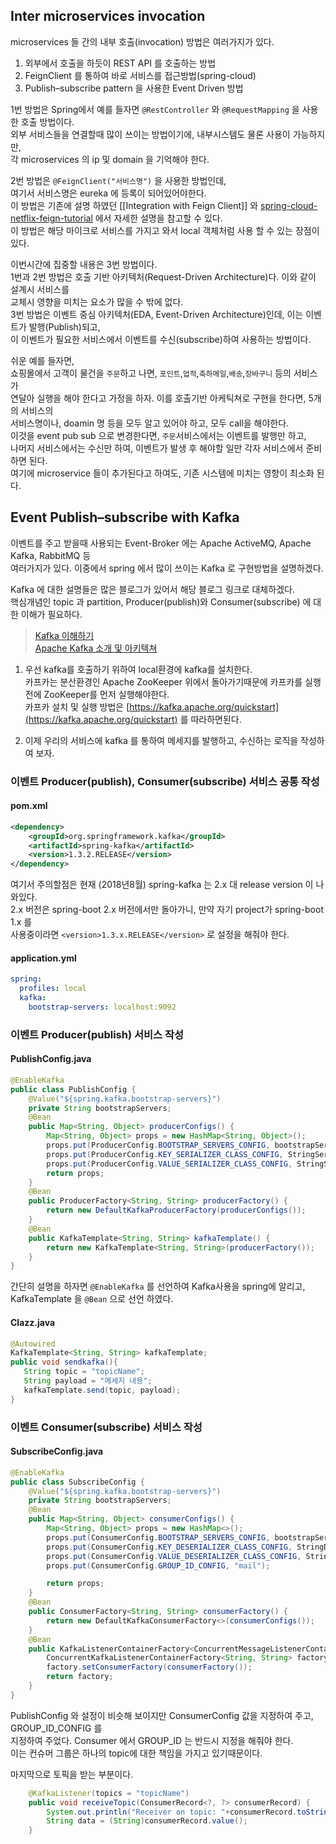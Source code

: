 Inter microservices invocation
------
microservices 들 간의 내부 호출(invocation) 방법은 여러가지가 있다.  

1. 외부에서 호출을 하듯이 REST API 를 호출하는 방법  
2. FeignClient 를 통하여 바로 서비스를 접근방법(spring-cloud)  
3. Publish–subscribe pattern 을 사용한 Event Driven 방법  


1번 방법은 Spring에서 예를 들자면 `@RestController` 와 `@RequestMapping` 을 사용한 호출 방법이다.  
외부 서비스들을 연결할때 많이 쓰이는 방법이기에, 내부시스템도 물론 사용이 가능하지만,  
각 microservices 의 ip 및 domain 을 기억해야 한다.  

2번 방법은 `@FeignClient("서비스명")` 을 사용한 방법인데,  
여기서 서비스명은 eureka 에 등록이 되어있어야한다.  
이 방법은 기존에 설명 하였던 [[Integration with Feign Client]] 와 [spring-cloud-netflix-feign-tutorial](http://www.javainuse.com/spring/spring-cloud-netflix-feign-tutorial) 에서 자세한 설명을 참고할 수 있다.  
이 방법은 해당 마이크로 서비스를 가지고 와서 local 객체처럼 사용 할 수 있는 장점이 있다.  

이번시간에 집중할 내용은 3번 방법이다.  
1번과 2번 방법은 호출 기반 아키텍처(Request-Driven Architecture)다. 이와 같이 설계시 서비스를  
교체시 영향을 미치는 요소가 많을 수 밖에 없다.  
3번 방법은 이벤트 중심 아키텍처(EDA, Event-Driven Architecture)인데, 이는 이벤트가 발행(Publish)되고,  
이 이벤트가 필요한 서비스에서 이벤트를 수신(subscribe)하여 사용하는 방법이다.  

쉬운 예를 들자면,  
쇼핑몰에서 고객이 물건을 `주문`하고 나면, `포인트`,`업적`,`축하메일`,`배송`,`장바구니` 등의 서비스가  
연달아 실행을 해야 한다고 가정을 하자. 이를 호출기반 아케틱쳐로 구현을 한다면, 5개의 서비스의  
서비스명이나, doamin 명 등을 모두 알고 있어야 하고, 모두 call을 해야한다.  
이것을 event pub sub 으로 변경한다면, `주문`서비스에서는 이벤트를 발행만 하고,  
나머지 서비스에서는 수신만 하여, 이벤트가 발생 후 해야할 일만 각자 서비스에서 준비하면 된다.  
여기에 microservice 들이 추가된다고 하여도, 기존 시스템에 미치는 영향이 최소화 된다.  

Event Publish–subscribe with Kafka
-----
이벤트를 주고 받을때 사용되는 Event-Broker 에는 Apache ActiveMQ, Apache Kafka, RabbitMQ 등  
여러가지가 있다. 이중에서 spring 에서 많이 쓰이는 Kafka 로 구현방법을 설명하겠다.  

Kafka 에 대한 설명들은 많은 블로그가 있어서 해당 블로그 링크로 대체하겠다.  
핵심개념인 topic 과 partition, Producer(publish)와 Consumer(subscribe) 에 대한 이해가 필요하다.  
> [Kafka 이해하기](https://medium.com/@umanking/%EC%B9%B4%ED%94%84%EC%B9%B4%EC%97%90-%EB%8C%80%ED%95%B4%EC%84%9C-%EC%9D%B4%EC%95%BC%EA%B8%B0-%ED%95%98%EA%B8%B0%EC%A0%84%EC%97%90-%EB%A8%BC%EC%A0%80-data%EC%97%90-%EB%8C%80%ED%95%B4%EC%84%9C-%EC%9D%B4%EC%95%BC%EA%B8%B0%ED%95%B4%EB%B3%B4%EC%9E%90-d2e3ca2f3c2)  
> [Apache Kafka 소개 및 아키텍쳐](http://junil-hwang.com/blog/apache-kafka/)  

1. 우선 kafka를 호출하기 위하여 local환경에 kafka를 설치한다.  
카프카는 분산환경인 Apache ZooKeeper 위에서 돌아가기때문에 카프카를 실행전에 ZooKeeper를 먼저 실행해야한다.  
카프카 설치 및 실행 방법은 [https://kafka.apache.org/quickstart](https://kafka.apache.org/quickstart) 를 따라하면된다.  

2. 이제 우리의 서비스에 kafka 를 통하여 메세지를 발행하고, 수신하는 로직을 작성하여 보자.  


### 이벤트 Producer(publish), Consumer(subscribe) 서비스 공통 작성
#### pom.xml
```xml
<dependency>
    <groupId>org.springframework.kafka</groupId>
    <artifactId>spring-kafka</artifactId>
    <version>1.3.2.RELEASE</version>
</dependency>
```
여기서 주의할점은 현재 (2018년8월) spring-kafka 는 2.x 대 release version 이 나와있다.  
2.x 버전은 spring-boot 2.x 버전에서만 돌아가니, 만약 자기 project가 spring-boot 1.x 를  
사용중이라면 `<version>1.3.x.RELEASE</version>` 로 설정을 해줘야 한다.  

#### application.yml
```yml
spring:
  profiles: local
  kafka:
    bootstrap-servers: localhost:9092
```

### 이벤트 Producer(publish) 서비스 작성
#### PublishConfig.java
```java
@EnableKafka
public class PublishConfig {
    @Value("${spring.kafka.bootstrap-servers}")
    private String bootstrapServers;
    @Bean
    public Map<String, Object> producerConfigs() {
        Map<String, Object> props = new HashMap<String, Object>();
        props.put(ProducerConfig.BOOTSTRAP_SERVERS_CONFIG, bootstrapServers);
        props.put(ProducerConfig.KEY_SERIALIZER_CLASS_CONFIG, StringSerializer.class);
        props.put(ProducerConfig.VALUE_SERIALIZER_CLASS_CONFIG, StringSerializer.class);
        return props;
    }
    @Bean
    public ProducerFactory<String, String> producerFactory() {
        return new DefaultKafkaProducerFactory(producerConfigs());
    }
    @Bean
    public KafkaTemplate<String, String> kafkaTemplate() {
        return new KafkaTemplate<String, String>(producerFactory());
    }
}
```
간단히 설명을 하자면 `@EnableKafka` 를 선언하여 Kafka사용을 spring에 알리고,  
KafkaTemplate 을 `@Bean` 으로 선언 하였다.  

#### Clazz.java
```java
@Autowired
KafkaTemplate<String, String> kafkaTemplate;
public void sendkafka(){
   String topic = "topicName";
   String payload = "메세지 내용";
   kafkaTemplate.send(topic, payload);
}
```

### 이벤트  Consumer(subscribe) 서비스 작성
#### SubscribeConfig.java
```java
@EnableKafka
public class SubscribeConfig {
    @Value("${spring.kafka.bootstrap-servers}")
    private String bootstrapServers;
    @Bean
    public Map<String, Object> consumerConfigs() {
        Map<String, Object> props = new HashMap<>();
        props.put(ConsumerConfig.BOOTSTRAP_SERVERS_CONFIG, bootstrapServers);
        props.put(ConsumerConfig.KEY_DESERIALIZER_CLASS_CONFIG, StringDeserializer.class);
        props.put(ConsumerConfig.VALUE_DESERIALIZER_CLASS_CONFIG, StringDeserializer.class);
        props.put(ConsumerConfig.GROUP_ID_CONFIG, "mail");

        return props;
    }
    @Bean
    public ConsumerFactory<String, String> consumerFactory() {
        return new DefaultKafkaConsumerFactory<>(consumerConfigs());
    }
    @Bean
    public KafkaListenerContainerFactory<ConcurrentMessageListenerContainer<String, String>> kafkaListenerContainerFactory() {
        ConcurrentKafkaListenerContainerFactory<String, String> factory = new ConcurrentKafkaListenerContainerFactory<>();
        factory.setConsumerFactory(consumerFactory());
        return factory;
    }
}
```
PublishConfig 와 설정이 비슷해 보이지만 ConsumerConfig 값을 지정하여 주고, GROUP_ID_CONFIG 를  
지정하여 주었다. Consumer 에서 GROUP_ID 는 반드시 지정을 해줘야 한다.  
이는 컨슈머 그룹은 하나의 topic에 대한 책임을 가지고 있기때문이다.  

마지막으로 토픽을 받는 부분이다.
```java
    @KafkaListener(topics = "topicName")
    public void receiveTopic(ConsumerRecord<?, ?> consumerRecord) {
        System.out.println("Receiver on topic: "+consumerRecord.toString());
        String data = (String)consumerRecord.value();
    }
```

